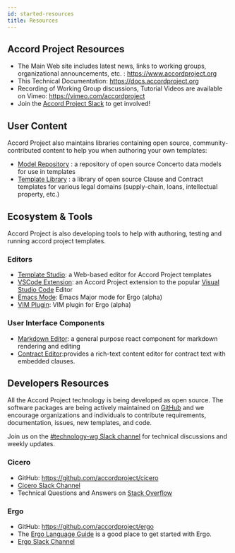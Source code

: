 ```yaml
---
id: started-resources
title: Resources
---
```


## Accord Project Resources

- The Main Web site includes latest news, links to working groups, organizational announcements, etc. : https://www.accordproject.org
- This Technical Documentation: https://docs.accordproject.org
- Recording of Working Group discussions, Tutorial Videos are available on Vimeo: https://vimeo.com/accordproject
- Join the [Accord Project Slack](https://accord-project-slack-signup.herokuapp.com) to get involved!

## User Content

Accord Project also maintains libraries containing open source, community-contributed content to help you when authoring your own templates:

- [Model Repository](https://models.accordproject.org/) : a repository of open source Concerto data models for use in templates
- [Template Library](https://templates.accordproject.org/) : a library of open source Clause and Contract templates for various legal domains (supply-chain, loans, intellectual property, etc.)

## Ecosystem & Tools

Accord Project is also developing tools to help with authoring, testing and running accord project templates.

### Editors

- [Template Studio](https://studio.accordproject.org/): a Web-based editor for Accord Project templates
- [VSCode Extension](https://marketplace.visualstudio.com/items?itemName=accordproject.cicero-vscode-extension): an Accord Project extension to the popular [Visual Studio Code](https://visualstudio.microsoft.com/) Editor
- [Emacs Mode](https://github.com/accordproject/ergo/tree/master/ergo.emacs): Emacs Major mode for Ergo (alpha)
- [VIM Plugin](https://github.com/accordproject/ergo/tree/master/ergo.vim): VIM plugin for Ergo (alpha)

### User Interface Components

- [Markdown Editor](https://github.com/accordproject/web-components/tree/master/packages/ui-markdown-editor): a general purpose react component for markdown rendering and editing
- [Contract Editor](https://github.com/rutvi18/techdocs/blob/issue%23301/docs/ref-web-components-overview.md):provides a rich-text content editor for contract text with embedded clauses.

## Developers Resources

All the Accord Project technology is being developed as open source. The software packages are being actively maintained on [GitHub](https://github.com/accordproject) and we encourage organizations and individuals to contribute requirements, documentation, issues, new templates, and code.

Join us on the [#technology-wg Slack channel](https://accord-project-slack-signup.herokuapp.com) for technical discussions and weekly updates.

### Cicero

- GitHub: https://github.com/accordproject/cicero
- [Cicero Slack Channel](https://accord-project.slack.com/messages/CA08NAHQS/details/)
- Technical Questions and Answers on [Stack Overflow](https://stackoverflow.com/questions/tagged/cicero)

### Ergo

- GitHub: https://github.com/accordproject/ergo
- The [Ergo Language Guide](logic-ergo) is a good place to get started with Ergo.
- [Ergo Slack Channel](https://accord-project.slack.com/messages/C9HLJHREG/details/)
